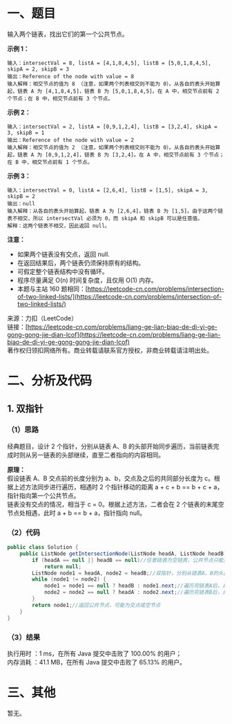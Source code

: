 # 一、题目
输入两个链表，找出它们的第一个公共节点。     
    
**示例 1：**     
```
输入：intersectVal = 8, listA = [4,1,8,4,5], listB = [5,0,1,8,4,5], skipA = 2, skipB = 3
输出：Reference of the node with value = 8
输入解释：相交节点的值为 8 （注意，如果两个列表相交则不能为 0）。从各自的表头开始算起，链表 A 为 [4,1,8,4,5]，链表 B 为 [5,0,1,8,4,5]。在 A 中，相交节点前有 2 个节点；在 B 中，相交节点前有 3 个节点。
```
**示例 2：**    
```
输入：intersectVal = 2, listA = [0,9,1,2,4], listB = [3,2,4], skipA = 3, skipB = 1
输出：Reference of the node with value = 2
输入解释：相交节点的值为 2 （注意，如果两个列表相交则不能为 0）。从各自的表头开始算起，链表 A 为 [0,9,1,2,4]，链表 B 为 [3,2,4]。在 A 中，相交节点前有 3 个节点；在 B 中，相交节点前有 1 个节点。
```
**示例 3：**    
```
输入：intersectVal = 0, listA = [2,6,4], listB = [1,5], skipA = 3, skipB = 2
输出：null
输入解释：从各自的表头开始算起，链表 A 为 [2,6,4]，链表 B 为 [1,5]。由于这两个链表不相交，所以 intersectVal 必须为 0，而 skipA 和 skipB 可以是任意值。
解释：这两个链表不相交，因此返回 null。
```
**注意：**      
- 如果两个链表没有交点，返回 null.
- 在返回结果后，两个链表仍须保持原有的结构。
- 可假定整个链表结构中没有循环。
- 程序尽量满足 O(n) 时间复杂度，且仅用 O(1) 内存。
- 本题与主站 160 题相同：[https://leetcode-cn.com/problems/intersection-of-two-linked-lists/](https://leetcode-cn.com/problems/intersection-of-two-linked-lists/)      
      
      
来源：力扣（LeetCode）    
链接：[https://leetcode-cn.com/problems/liang-ge-lian-biao-de-di-yi-ge-gong-gong-jie-dian-lcof](https://leetcode-cn.com/problems/liang-ge-lian-biao-de-di-yi-ge-gong-gong-jie-dian-lcof)     
著作权归领扣网络所有。商业转载请联系官方授权，非商业转载请注明出处。    
# 二、分析及代码    
## 1. 双指针
### （1）思路
经典题目，设计 2 个指针，分别从链表 A、B 的头部开始同步遍历，当前链表完成时则从另一链表的头部继续，直至二者指向的内容相同。      
      
**原理：**     
假设链表 A、B 交点前的长度分别为 a、b，交点及之后的共同部分长度为 c。根据上述方法同步进行遍历，相遇时 2 个指针移动的距离 a + c + b == b + c + a，指针指向第一个公共节点。      
链表没有交点的情况，相当于 c = 0。根据上述方法，二者会在 2 个链表的末尾空节点处相遇，此时 a + b == b + a，指针指向 null。       
       
### （2）代码
```java
public class Solution {
    public ListNode getIntersectionNode(ListNode headA, ListNode headB) {
        if (headA == null || headB == null)//任意链表为空链表，公共节点只能是空节点
            return null;
        ListNode node1 = headA, node2 = headB;//双指针，分别从链表A、B的头部节点开始遍历
        while (node1 != node2) {
            node1 = node1 == null ? headB : node1.next;//遍历完链表A后，从链表B的头部开始第二轮遍历
            node2 = node2 == null ? headA : node2.next;//遍历完链表B后，从链表A的头部开始第二轮遍历
        }
        return node1;//返回公共节点，可能为交点或空节点
    }
}
```
### （3）结果
执行用时 ：1 ms，在所有 Java 提交中击败了 100.00% 的用户；    
内存消耗 ：41.1 MB，在所有 Java 提交中击败了 65.13% 的用户。      
# 三、其他
暂无。  
